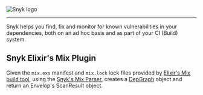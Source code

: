 ![Snyk logo](https://snyk.io/style/asset/logo/snyk-print.svg)

---

Snyk helps you find, fix and monitor for known vulnerabilities in your dependencies, both on an ad hoc basis and as part of your CI (Build) system.

## Snyk Elixir's Mix Plugin
Given the `mix.exs` manifest and `mix.lock` lock files provided by [Elixir's Mix build tool](https://elixir-lang.org/getting-started/mix-otp/introduction-to-mix.html), using the [Snyk's Mix Parser](https://github.com/snyk/mix-parser), creates a [DepGraph](https://github.com/snyk/dep-graph) object and return an Envelop's ScanResult object. 
